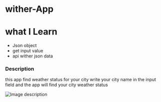 # wither-App
# what I Learn

 * Json object  
 * get input value
 * api wither json data



### Description 

 this app find  weather status for your city 
write your city name in the input field 
and the app will find your city weather status



![Image description](https://i.ibb.co/VLXDp1W/b44aee8d-9ce8-47b0-835f-5ef42b0896f4.png)
